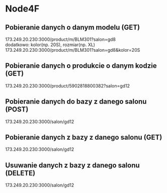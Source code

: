 # Node4F

## Pobieranie danych o danym modelu (GET)
173.249.20.230:3000/product/m/BLM301?salon=gd8 <br>
dodatkowo: kolor(np. 20S), rozmiar(np. XL) <br>
173.249.20.230:3000/product/m/BLM301?salon=gd8&kolor=20S

## Pobieranie danych o produkcie o danym kodzie (GET)
173.249.20.230:3000/product/5902818800382?salon=gd12

## Pobieranie danych do bazy z danego salonu (POST)
173.249.20.230:3000/salon/gd12

## Pobieranie danych z bazy z danego salonu (GET)
173.249.20.230:3000/salon/gd12

## Usuwanie danych z bazy z danego salonu (DELETE)
173.249.20.230:3000/salon/gd12
